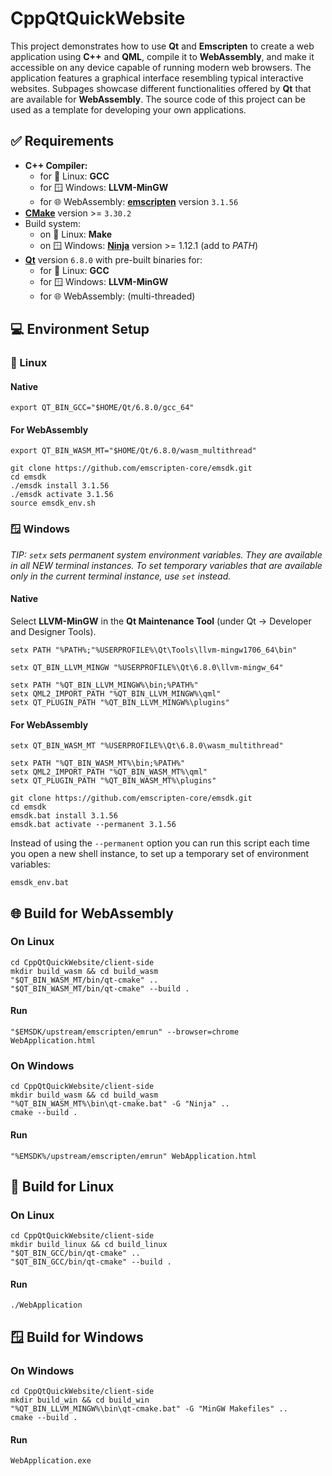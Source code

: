 # CppQtQuickWebsite

This project demonstrates how to use **Qt** and **Emscripten** to create a web application using **C++** and **QML**, compile it to **WebAssembly**, and make it accessible on any device capable of running modern web browsers. The application features a graphical interface resembling typical interactive websites. Subpages showcase different functionalities offered by **Qt** that are available for **WebAssembly**. The source code of this project can be used as a template for developing your own applications.

## ✅ Requirements

- **C++ Compiler:**
  - for 🐧 Linux: **GCC**
  - for 🪟︎ Windows: **LLVM-MinGW**
  - for 🌐 WebAssembly: **[emscripten](https://emscripten.org/docs/getting_started/downloads.html)** version `3.1.56`
- **[CMake](https://cmake.org/download/)** version >= `3.30.2`
- Build system:
  - on 🐧 Linux: **Make**
  - on 🪟︎ Windows: **[Ninja](https://github.com/ninja-build/ninja/releases)** version >= 1.12.1 (add to *PATH*)
- **[Qt](https://www.qt.io/download-open-source)** version `6.8.0` with pre-built binaries for:
  - for 🐧 Linux: **GCC**
  - for 🪟︎ Windows: **LLVM-MinGW**
  - for 🌐 WebAssembly: (multi-threaded)


## 💻 Environment Setup

### 🐧 Linux

#### Native

```
export QT_BIN_GCC="$HOME/Qt/6.8.0/gcc_64"
```

#### For WebAssembly

```
export QT_BIN_WASM_MT="$HOME/Qt/6.8.0/wasm_multithread"

git clone https://github.com/emscripten-core/emsdk.git
cd emsdk
./emsdk install 3.1.56
./emsdk activate 3.1.56
source emsdk_env.sh
```

### 🪟︎ Windows

_TIP: `setx` sets permanent system environment variables. They are available in all NEW terminal instances. To set temporary variables that are available only in the current terminal instance, use `set` instead._

#### Native

Select **LLVM-MinGW** in the **Qt Maintenance Tool** (under Qt -> Developer and Designer Tools).

```
setx PATH "%PATH%;"%USERPROFILE%\Qt\Tools\llvm-mingw1706_64\bin"

setx QT_BIN_LLVM_MINGW "%USERPROFILE%\Qt\6.8.0\llvm-mingw_64"

setx PATH "%QT_BIN_LLVM_MINGW%\bin;%PATH%"
setx QML2_IMPORT_PATH "%QT_BIN_LLVM_MINGW%\qml"
setx QT_PLUGIN_PATH "%QT_BIN_LLVM_MINGW%\plugins"
```

#### For WebAssembly

```
setx QT_BIN_WASM_MT "%USERPROFILE%\Qt\6.8.0\wasm_multithread"

setx PATH "%QT_BIN_WASM_MT%\bin;%PATH%"
setx QML2_IMPORT_PATH "%QT_BIN_WASM_MT%\qml"
setx QT_PLUGIN_PATH "%QT_BIN_WASM_MT%\plugins"

git clone https://github.com/emscripten-core/emsdk.git
cd emsdk
emsdk.bat install 3.1.56
emsdk.bat activate --permanent 3.1.56
```

Instead of using the `--permanent` option you can run this script each time you open a new shell instance, to set up a temporary set of environment variables:
```
emsdk_env.bat
```

## 🌐 Build for WebAssembly

### On Linux

```
cd CppQtQuickWebsite/client-side
mkdir build_wasm && cd build_wasm
"$QT_BIN_WASM_MT/bin/qt-cmake" ..
"$QT_BIN_WASM_MT/bin/qt-cmake" --build .
```

#### Run

```
"$EMSDK/upstream/emscripten/emrun" --browser=chrome WebApplication.html
```

### On Windows

```
cd CppQtQuickWebsite/client-side
mkdir build_wasm && cd build_wasm
"%QT_BIN_WASM_MT%\bin\qt-cmake.bat" -G "Ninja" ..
cmake --build .
```

#### Run

```
"%EMSDK%/upstream/emscripten/emrun" WebApplication.html
```


## 🐧 Build for Linux

### On Linux

```
cd CppQtQuickWebsite/client-side
mkdir build_linux && cd build_linux
"$QT_BIN_GCC/bin/qt-cmake" ..
"$QT_BIN_GCC/bin/qt-cmake" --build .
```

#### Run

```
./WebApplication
```

## 🪟︎ Build for Windows

### On Windows

```
cd CppQtQuickWebsite/client-side
mkdir build_win && cd build_win
"%QT_BIN_LLVM_MINGW%\bin\qt-cmake.bat" -G "MinGW Makefiles" ..
cmake --build .
```

#### Run
```
WebApplication.exe
```
